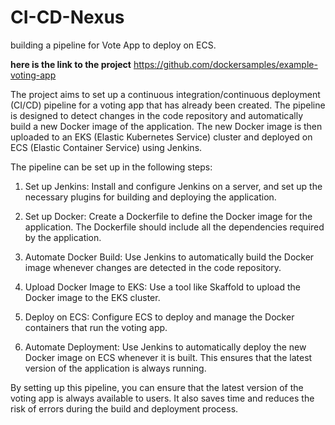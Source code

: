 # CI-CD-Nexus
building a pipeline for Vote App to deploy on ECS.


**here is the link to the project**
https://github.com/dockersamples/example-voting-app


The project aims to set up a continuous integration/continuous deployment (CI/CD) pipeline for a voting app that has already been created. The pipeline is designed to detect changes in the code repository and automatically build a new Docker image of the application. The new Docker image is then uploaded to an EKS (Elastic Kubernetes Service) cluster and deployed on ECS (Elastic Container Service) using Jenkins.

The pipeline can be set up in the following steps:

1. Set up Jenkins:
Install and configure Jenkins on a server, and set up the necessary plugins for building and deploying the application.

2. Set up Docker:
Create a Dockerfile to define the Docker image for the application. The Dockerfile should include all the dependencies required by the application.

3. Automate Docker Build:
Use Jenkins to automatically build the Docker image whenever changes are detected in the code repository.

4. Upload Docker Image to EKS:
Use a tool like Skaffold to upload the Docker image to the EKS cluster.

5. Deploy on ECS:
Configure ECS to deploy and manage the Docker containers that run the voting app.

6. Automate Deployment:
Use Jenkins to automatically deploy the new Docker image on ECS whenever it is built. This ensures that the latest version of the application is always running.

By setting up this pipeline, you can ensure that the latest version of the voting app is always available to users. It also saves time and reduces the risk of errors during the build and deployment process.




